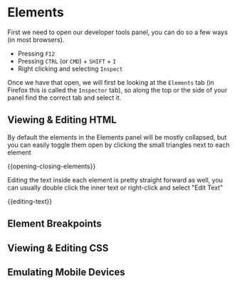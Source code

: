 # Elements

First we need to open our developer tools panel, you can do so a few ways (in most browsers).

- Pressing `F12`
- Pressing `CTRL` (or `CMD`) + `SHIFT` + `I`
- Right clicking and selecting `Inspect`

Once we have that open, we will first be looking at the `Elements` tab (in Firefox this is called
the `Inspector` tab), so along the top or the side of your panel find the correct tab and select it.

## Viewing & Editing HTML

By default the elements in the Elements panel will be mostly collapsed, but you can easily toggle them
open by clicking the small triangles next to each element

{{opening-closing-elements}}

Editing the text inside each element is pretty straight forward as well, you can usually double click
the inner text or right-click and select "Edit Text"

{{editing-text}}

## Element Breakpoints

## Viewing & Editing CSS

## Emulating Mobile Devices
